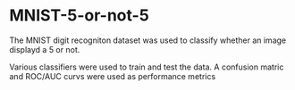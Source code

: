 # MNIST-5-or-not-5

The MNIST digit recogniton dataset was used to classify whether an image displayd a 5 or not. 

Various classifiers were used to train and test the data. A confusion matric and ROC/AUC curvs were used as performance metrics
